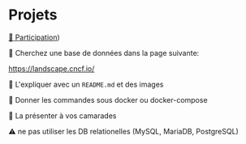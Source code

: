 
# Projets

[:tada: Participation](.scripts/Participation.md))

:round_pushpin: Cherchez une base de données dans la page suivante:

https://landscape.cncf.io/

:round_pushpin: L'expliquer avec un `README.md` et des images

:round_pushpin: Donner les commandes sous docker ou docker-compose

:round_pushpin: La présenter à vos camarades

:warning: ne pas utiliser les DB relationelles (MySQL, MariaDB, PostgreSQL)
